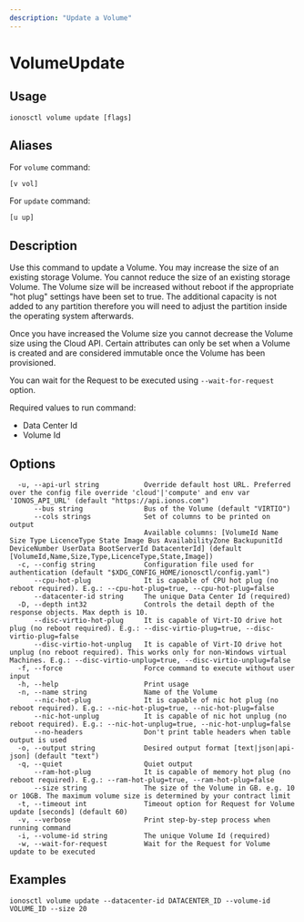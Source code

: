```yaml
---
description: "Update a Volume"
---
```


# VolumeUpdate

## Usage

```text
ionosctl volume update [flags]
```

## Aliases

For `volume` command:

```text
[v vol]
```

For `update` command:

```text
[u up]
```

## Description

Use this command to update a Volume. You may increase the size of an existing storage Volume. You cannot reduce the size of an existing storage Volume. The Volume size will be increased without reboot if the appropriate "hot plug" settings have been set to true. The additional capacity is not added to any partition therefore you will need to adjust the partition inside the operating system afterwards.

Once you have increased the Volume size you cannot decrease the Volume size using the Cloud API. Certain attributes can only be set when a Volume is created and are considered immutable once the Volume has been provisioned.

You can wait for the Request to be executed using `--wait-for-request` option.

Required values to run command:

* Data Center Id
* Volume Id

## Options

```text
  -u, --api-url string           Override default host URL. Preferred over the config file override 'cloud'|'compute' and env var 'IONOS_API_URL' (default "https://api.ionos.com")
      --bus string               Bus of the Volume (default "VIRTIO")
      --cols strings             Set of columns to be printed on output 
                                 Available columns: [VolumeId Name Size Type LicenceType State Image Bus AvailabilityZone BackupunitId DeviceNumber UserData BootServerId DatacenterId] (default [VolumeId,Name,Size,Type,LicenceType,State,Image])
  -c, --config string            Configuration file used for authentication (default "$XDG_CONFIG_HOME/ionosctl/config.yaml")
      --cpu-hot-plug             It is capable of CPU hot plug (no reboot required). E.g.: --cpu-hot-plug=true, --cpu-hot-plug=false
      --datacenter-id string     The unique Data Center Id (required)
  -D, --depth int32              Controls the detail depth of the response objects. Max depth is 10.
      --disc-virtio-hot-plug     It is capable of Virt-IO drive hot plug (no reboot required). E.g.: --disc-virtio-plug=true, --disc-virtio-plug=false
      --disc-virtio-hot-unplug   It is capable of Virt-IO drive hot unplug (no reboot required). This works only for non-Windows virtual Machines. E.g.: --disc-virtio-unplug=true, --disc-virtio-unplug=false
  -f, --force                    Force command to execute without user input
  -h, --help                     Print usage
  -n, --name string              Name of the Volume
      --nic-hot-plug             It is capable of nic hot plug (no reboot required). E.g.: --nic-hot-plug=true, --nic-hot-plug=false
      --nic-hot-unplug           It is capable of nic hot unplug (no reboot required). E.g.: --nic-hot-unplug=true, --nic-hot-unplug=false
      --no-headers               Don't print table headers when table output is used
  -o, --output string            Desired output format [text|json|api-json] (default "text")
  -q, --quiet                    Quiet output
      --ram-hot-plug             It is capable of memory hot plug (no reboot required). E.g.: --ram-hot-plug=true, --ram-hot-plug=false
      --size string              The size of the Volume in GB. e.g. 10 or 10GB. The maximum volume size is determined by your contract limit
  -t, --timeout int              Timeout option for Request for Volume update [seconds] (default 60)
  -v, --verbose                  Print step-by-step process when running command
  -i, --volume-id string         The unique Volume Id (required)
  -w, --wait-for-request         Wait for the Request for Volume update to be executed
```

## Examples

```text
ionosctl volume update --datacenter-id DATACENTER_ID --volume-id VOLUME_ID --size 20
```

